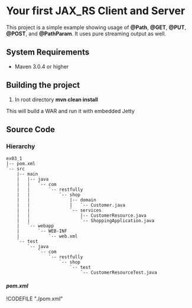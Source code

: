Your first JAX_RS Client and Server
========================

<!-- toc -->


This project is a simple example showing usage of **@Path**, **@GET**, **@PUT**, **@POST**, and **@PathParam**.  It uses pure streaming output as well. 


## System Requirements


- Maven 3.0.4 or higher



## Building the project


1. In root directory **mvn clean install**


This will build a WAR and run it with embedded Jetty



## Source Code


### Hierarchy
```
ex03_1
|-- pom.xml
`-- src
    |-- main
    |   |-- java
    |   |   `-- com
    |   |       `-- restfully
    |   |           `-- shop
    |   |               |-- domain
    |   |               |   `-- Customer.java
    |   |               `-- services
    |   |                   |-- CustomerResource.java
    |   |                   `-- ShoppingApplication.java
    |   `-- webapp
    |       `-- WEB-INF
    |           `-- web.xml
    `-- test
        `-- java
            `-- com
                `-- restfully
                    `-- shop
                        `-- test
                            `-- CustomerResourceTest.java
```

#### ***pom.xml***

!CODEFILE "./pom.xml"
